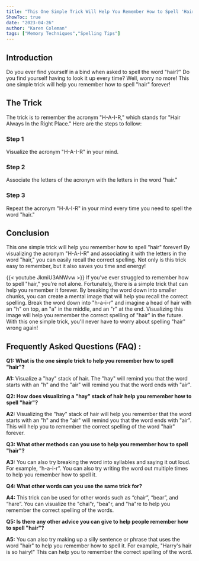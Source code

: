 ```yaml
---
title: "This One Simple Trick Will Help You Remember How to Spell 'Hair' Forever!"
ShowToc: true 
date: "2023-04-26"
author: "Karen Coleman" 
tags: ["Memory Techniques","Spelling Tips"]
---
```

## Introduction

Do you ever find yourself in a bind when asked to spell the word "hair?" Do you find yourself having to look it up every time? Well, worry no more! This one simple trick will help you remember how to spell "hair" forever!

## The Trick

The trick is to remember the acronym "H-A-I-R," which stands for "Hair Always In the Right Place." Here are the steps to follow:

### Step 1

Visualize the acronym "H-A-I-R" in your mind.

### Step 2

Associate the letters of the acronym with the letters in the word "hair."

### Step 3

Repeat the acronym "H-A-I-R" in your mind every time you need to spell the word "hair."

## Conclusion

This one simple trick will help you remember how to spell "hair" forever! By visualizing the acronym "H-A-I-R" and associating it with the letters in the word "hair," you can easily recall the correct spelling. Not only is this trick easy to remember, but it also saves you time and energy!

{{< youtube JkmiU3ANWvw >}} 
If you've ever struggled to remember how to spell "hair," you're not alone. Fortunately, there is a simple trick that can help you remember it forever. By breaking the word down into smaller chunks, you can create a mental image that will help you recall the correct spelling. Break the word down into "h-a-i-r" and imagine a head of hair with an "h" on top, an "a" in the middle, and an "r" at the end. Visualizing this image will help you remember the correct spelling of "hair" in the future. With this one simple trick, you'll never have to worry about spelling "hair" wrong again!

## Frequently Asked Questions (FAQ) :
**Q1: What is the one simple trick to help you remember how to spell "hair"?**

**A1:** Visualize a "hay" stack of hair. The "hay" will remind you that the word starts with an "h" and the "air" will remind you that the word ends with "air". 

**Q2: How does visualizing a "hay" stack of hair help you remember how to spell "hair"?**

**A2:** Visualizing the "hay" stack of hair will help you remember that the word starts with an "h" and the "air" will remind you that the word ends with "air". This will help you to remember the correct spelling of the word "hair" forever. 

**Q3: What other methods can you use to help you remember how to spell "hair"?**

**A3:** You can also try breaking the word into syllables and saying it out loud. For example, “h-a-i-r”. You can also try writing the word out multiple times to help you remember how to spell it. 

**Q4: What other words can you use the same trick for?**

**A4:** This trick can be used for other words such as “chair”, “bear”, and “hare”. You can visualize the "chai"r, "bea"r, and "ha"re to help you remember the correct spelling of the words. 

**Q5: Is there any other advice you can give to help people remember how to spell "hair"?**

**A5:** You can also try making up a silly sentence or phrase that uses the word "hair" to help you remember how to spell it. For example, "Harry's hair is so hairy!" This can help you to remember the correct spelling of the word.





